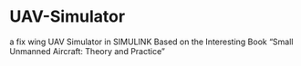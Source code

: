 # UAV-Simulator
a fix wing UAV Simulator in SIMULINK Based on the Interesting Book “Small Unmanned Aircraft: Theory and Practice”
